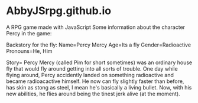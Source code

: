 # AbbyJSrpg.github.io
 A RPG game made with JavaScript
Some information about the character Percy in the game:

Backstory for the fly:
    Name=Percy Mercy
    Age=Its a fly
    Gender=Radioactive
    Pronouns=He, Him

Story= 
    Percy Mercy (called Pim for short sometimes) was an ordinary house fly that would fly around getting into all sorts of trouble. One day while flying around, Percy accidently landed on something radioactive and became radioacactive himself. He now can fly slightly faster than before, has skin as stong as steel, I mean he's basically a living bullet. Now, with his new abilities, he flies around being the tinest jerk alive (at the moment).